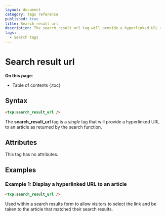 ```yaml
---
layout: document
category: Tags reference
published: true
title: Search result url
description: The search_result_url tag will provide a hyperlinked URL to an article as returned by the search function.
tags:
  - Search tags
---
```


# Search result url

**On this page**:

* Table of contents
{:toc}

## Syntax

~~~ html
<txp:search_result_url />
~~~

The **search_result_url** tag is a *single* tag that will provide a hyperlinked URL to an article as returned by the search function.

## Attributes

This tag has no attributes.

## Examples

### Example 1: Display a hyperlinked URL to an article

~~~ html
<txp:search_result_url />
~~~

Used within a search results form to allow visitors to select the link and be taken to the article that matched their search results.
